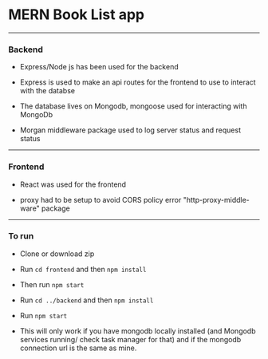 # MERN Book List app

---

### Backend

- Express/Node js has been used for the backend

- Express is used to make an api routes for the frontend to use to interact with the databse

- The database lives on Mongodb, mongoose used for interacting with MongoDb

- Morgan middleware package used to log server status and request status

---

### Frontend

- React was used for the frontend

- proxy had to be setup to avoid CORS policy error "http-proxy-middle-ware" package

---

### To run

- Clone or download zip

- Run `cd frontend` and then `npm install`

- Then run `npm start`

- Run `cd ../backend` and then `npm install`

- Run `npm start`

- This will only work if you have mongodb locally installed (and Mongodb services running/ check task manager for that) and if the mongodb connection url is the same as mine.
